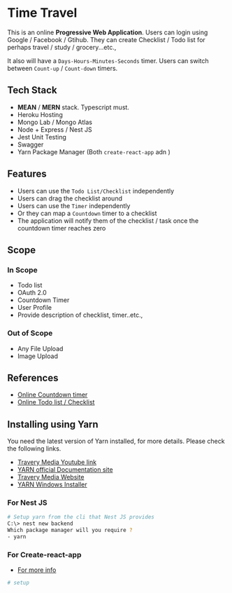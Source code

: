 # Time Travel

This is an online **Progressive Web Application**. 
Users can login using Google / Facebook / Gtihub. They can create Checklist / Todo list for perhaps travel / study / grocery...etc.,

It also will have a `Days-Hours-Minutes-Seconds` timer. Users can switch between `Count-up` / `Count-down` timers.

## Tech Stack

- **MEAN** / **MERN** stack. Typescript must.
- Heroku Hosting
- Mongo Lab / Mongo Atlas
- Node + Express / Nest JS
- Jest Unit Testing
- Swagger
- Yarn Package Manager (Both `create-react-app` adn )

## Features

- Users can use the `Todo List/Checklist` independently
- Users can drag the checklist around
- Users can use the `Timer` independently
- Or they can map a `Countdown` timer to a checklist 
- The application will notify them of the checklist / task once the countdown timer reaches zero

## Scope

### In Scope

- Todo list
- OAuth 2.0
- Countdown Timer
- User Profile
- Provide description of checklist, timer..etc.,

### Out of Scope

- Any File Upload
- Image Upload

## References

- [Online Countdown timer](https://tech-card.herokuapp.com/admin/#/timer)
- [Online Todo list / Checklist](https://kanban-chi.appspot.com/dashboard/5722649325731840/d-5722649325731840)

## Installing using Yarn

You need the latest version of Yarn installed, for more details. Please check the following links.

- [Travery Media Youtube link](https://www.youtube.com/watch?v=g9_6KmiBISk)
- [YARN official Documentation site](https://yarnpkg.com/)
- [Travery Media Website](https://www.traversymedia.com/)
- [YARN Windows Installer](https://classic.yarnpkg.com/en/docs/install#windows-stable)

### For Nest JS

```bash
# Setup yarn from the cli that Nest JS provides
C:\> nest new backend
Which package manager will you require ?
- yarn
```

### For Create-react-app

- [For more info](https://create-react-app.dev/docs/getting-started/)

```bash
# setup 
```
